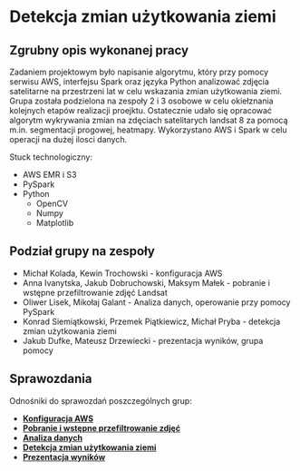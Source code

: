 # Detekcja zmian użytkowania ziemi

## Zgrubny opis wykonanej pracy

Zadaniem projektowym było napisanie algorytmu, który przy pomocy serwisu AWS, interfejsu Spark oraz języka Python analizować zdjęcia satelitarne na przestrzeni lat w celu wskazania zmian użytkowania ziemi. Grupa została podzielona na zespoły 2 i 3 osobowe w celu okiełznania kolejnych etapów realizacji proejktu.
Ostatecznie udało się opracować algorytm wykrywania zmian na zdęciach satelitarych landsat 8 za pomocą m.in. segmentacji progowej, heatmapy. Wykorzystano AWS i Spark w celu operacji na dużej ilosci danych.

Stuck technologiczny:

- AWS EMR i S3
- PySpark
- Python
  - OpenCV
  - Numpy
  - Matplotlib

## Podział grupy na zespoły

- Michał Kolada, Kewin Trochowski - konfiguracja AWS
- Anna Ivanytska, Jakub Dobruchowski, Maksym Małek - pobranie i wstępne przefiltrowanie zdjęć Landsat
- Oliwer Lisek, Mikołaj Galant - Analiza danych, operowanie przy pomocy PySpark
- Konrad Siemiątkowski, Przemek Piątkiewicz, Michał Pryba - detekcja zmian użytkowania ziemi
- Jakub Dufke, Mateusz Drzewiecki - prezentacja wyników, grupa pomocy

## Sprawozdania

Odnośniki do sprawozdań poszczególnych grup:

- **[Konfiguracja AWS](sprawozdania/AWS.md)**
- **[Pobranie i wstępne przefiltrowanie zdjęć](sprawozdania/Pobranie_wstepna_obrobka.md)**
- **[Analiza danych](sprawozdania/Analiza_Danych.md)**
- **[Detekcja zmian użytkowania ziemi](Detekcja_zman_uzytkowania_ziemi.md)**
- **[Prezentacja wyników](Prezentacja_wyników.md)**
